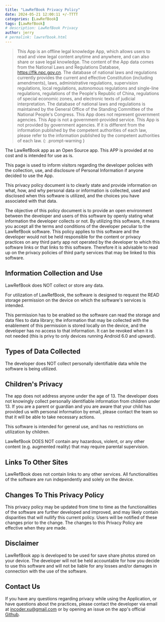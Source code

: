 ```yaml
---
title: "LawRefBook Privacy Policy"
date: 2024-05-21 12:00:11 +/-TTTT
categories: [LawRefBook]
tags: [LawRefBook]
# description: LawRefBook Privacy
author: jerry
# permalink: lawrefbook.html
---
```


> This App is an offline legal knowledge App, which allows users to read and view legal content anytime and anywhere, and can also share or save legal knowledge. The content of the App data comes from the National Laws and Regulations Database, <https://flk.npc.gov.cn>. The database of national laws and regulations currently provides the current and effective Constitution (including amendments), laws, administrative regulations, supervision regulations, local regulations, autonomous regulations and single-line regulations, regulations of the People's Republic of China, regulations of special economic zones, and electronic texts of judicial interpretation. The database of national laws and regulations is maintained by the General Office of the Standing Committee of the National People's Congress. This App does not represent government agencies. This App is not a government-provided service. This App is not provided by government agencies. If it is different from the information published by the competent authorities of each law, please refer to the information published by the competent authorities of each law.
{: .prompt-warning }

The LawRefBook app as an Open Source app. This APP is provided at no cost and is intended for use as is.

This page is used to inform visitors regarding the developer policies with the collection, use, and disclosure of Personal Information if anyone decided to use the App.

This privacy policy document is to clearly state and provide information on what, how, and why personal data or information is collected, used and disclosed when this software is utilized, and the choices you have associated with that data.

The objective of this policy document is to provide an open environment between the developer and users of this software by openly stating what information the developer collects or not. By utilizing this software, it means you accept all the terms and conditions of the developer peculiar to the LawRefBook software. This policy applies to this software and the developer would not be held responsible for the content or privacy practices on any third party app not operated by the developer to which this software links or that links to this software. Therefore it is advisable to read up on the privacy policies of third party services that may be linked to this software.

## **Information Collection and Use**

LawRefBook does NOT collect or store any data.

For utilization of LawRefBook, the software is designed to request the READ storage permission on the device on which the software's services is intended.

This permission has to be enabled so the software can read the storage and data files to data library; the information that may be collected with the enablement of this permission is stored locally on the device, and the developer has no access to that information. It can be revoked when it is not needed (this is privy to only devices running Android 6.0 and upward).

## **Types of Data Collected**

The developer does NOT collect personally identifiable data while the software is being utilized.

## **Children's Privacy**

The app does not address anyone under the age of 13. The developer does not knowingly collect personally identifiable information from children under 13. If you are a parent or guardian and you are aware that your child has provided us with personal information by email, please contact the team so that it will be able to take necessary actions.

This software is intended for general use, and has no restrictions on utilization by children.

LawRefBook DOES NOT contain any hazardous, violent, or any other content (e.g. augmented reality) that may require parental supervision.

## **Links To Other Sites**

LawRefBook does not contain links to any other services. All functionalities of the software are run independently and solely on the device.

## **Changes To This Privacy Policy**

This privacy policy may be updated from time to time as the functionalities of the software are further developed and improved, and may likely contain disparities that will nullify this current policy. Users will be notified of these changes prior to the change. The changes to this Privacy Policy are effective when they are made.

## **Disclaimer**

LawRefBook app is developed to be used for save share photos stored on your device. The developer will not be held accountable for how you decide to use this software and will not be liable for any losses and/or damages in connection with the use of the software.

## **Contact Us**

If you have any questions regarding privacy while using the Application, or have questions about the practices, please contact the developer via email at <incoder.xu@gmail.com> or by opening an issue on the app's official [Github](https://github.com/IncoderApp/LawRefBook).
